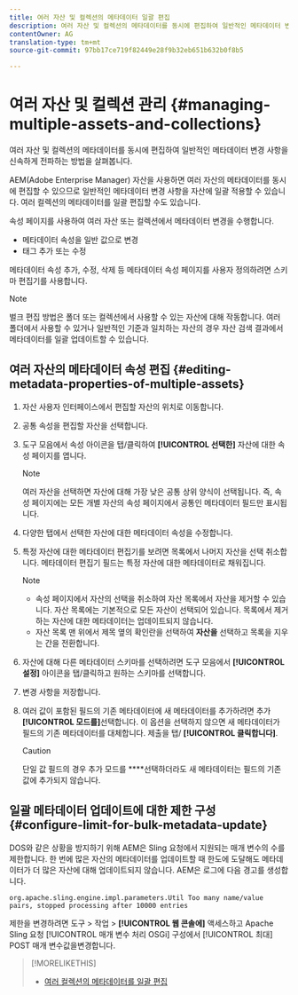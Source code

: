 ```yaml
---
title: 여러 자산 및 컬렉션의 메타데이터 일괄 편집
description: 여러 자산 및 컬렉션의 메타데이터를 동시에 편집하여 일반적인 메타데이터 변경 사항을 신속하게 전파하는 방법을 살펴봅니다.
contentOwner: AG
translation-type: tm+mt
source-git-commit: 97bb17ce719f82449e28f9b32eb651b632b0f8b5

---
```



# 여러 자산 및 컬렉션 관리 {#managing-multiple-assets-and-collections}

여러 자산 및 컬렉션의 메타데이터를 동시에 편집하여 일반적인 메타데이터 변경 사항을 신속하게 전파하는 방법을 살펴봅니다.

AEM(Adobe Enterprise Manager) 자산을 사용하면 여러 자산의 메타데이터를 동시에 편집할 수 있으므로 일반적인 메타데이터 변경 사항을 자산에 일괄 적용할 수 있습니다. 여러 컬렉션의 메타데이터를 일괄 편집할 수도 있습니다.

속성 페이지를 사용하여 여러 자산 또는 컬렉션에서 메타데이터 변경을 수행합니다.

* 메타데이터 속성을 일반 값으로 변경
* 태그 추가 또는 수정

메타데이터 속성 추가, 수정, 삭제 등 메타데이터 속성 페이지를 사용자 정의하려면 스키마 편집기를 사용합니다.

>[!NOTE]
>
>벌크 편집 방법은 폴더 또는 컬렉션에서 사용할 수 있는 자산에 대해 작동합니다. 여러 폴더에서 사용할 수 있거나 일반적인 기준과 일치하는 자산의 경우 자산 검색 결과에서 메타데이터를 일괄 업데이트할 수 있습니다.

## 여러 자산의 메타데이터 속성 편집 {#editing-metadata-properties-of-multiple-assets}

1. 자산 사용자 인터페이스에서 편집할 자산의 위치로 이동합니다.
1. 공통 속성을 편집할 자산을 선택합니다.
1. 도구 모음에서 속성 아이콘을 탭/클릭하여 **[!UICONTROL 선택한]** 자산에 대한 속성 페이지를 엽니다.

   >[!NOTE]
   >
   >여러 자산을 선택하면 자산에 대해 가장 낮은 공통 상위 양식이 선택됩니다. 즉, 속성 페이지에는 모든 개별 자산의 속성 페이지에서 공통인 메타데이터 필드만 표시됩니다.

1. 다양한 탭에서 선택한 자산에 대한 메타데이터 속성을 수정합니다.
1. 특정 자산에 대한 메타데이터 편집기를 보려면 목록에서 나머지 자산을 선택 취소합니다. 메타데이터 편집기 필드는 특정 자산에 대한 메타데이터로 채워집니다.

   >[!NOTE]
   >
   >* 속성 페이지에서 자산의 선택을 취소하여 자산 목록에서 자산을 제거할 수 있습니다. 자산 목록에는 기본적으로 모든 자산이 선택되어 있습니다. 목록에서 제거하는 자산에 대한 메타데이터는 업데이트되지 않습니다.
   >* 자산 목록 맨 위에서 제목 옆의 확인란을 선택하여 **자산을** 선택하고 목록을 지우는 간을 전환합니다.


1. 자산에 대해 다른 메타데이터 스키마를 선택하려면 도구 모음에서 **[!UICONTROL 설정]** 아이콘을 탭/클릭하고 원하는 스키마를 선택합니다.
1. 변경 사항을 저장합니다.
1. 여러 값이 포함된 필드의 기존 메타데이터에 새 메타데이터를 추가하려면 추가 **[!UICONTROL 모드를]**&#x200B;선택합니다. 이 옵션을 선택하지 않으면 새 메타데이터가 필드의 기존 메타데이터를 대체합니다. 제출을 탭/ **[!UICONTROL 클릭합니다]**.

   >[!CAUTION]
   >
   >단일 값 필드의 경우 추가 모드를 ****&#x200B;선택하더라도 새 메타데이터는 필드의 기존 값에 추가되지 않습니다.

## 일괄 메타데이터 업데이트에 대한 제한 구성 {#configure-limit-for-bulk-metadata-update}

DOS와 같은 상황을 방지하기 위해 AEM은 Sling 요청에서 지원되는 매개 변수의 수를 제한합니다. 한 번에 많은 자산의 메타데이터를 업데이트할 때 한도에 도달해도 메타데이터가 더 많은 자산에 대해 업데이트되지 않습니다. AEM은 로그에 다음 경고를 생성합니다.

`org.apache.sling.engine.impl.parameters.Util Too many name/value pairs, stopped processing after 10000 entries`

제한을 변경하려면 도구 > 작업 > **[!UICONTROL 웹 콘솔에]** 액세스하고 Apache Sling 요청 [!UICONTROL 매개 변수 처리 OSGi] 구성에서 [!UICONTROL 최대] POST 매개 변수값을변경합니다.

>[!MORELIKETHIS]
>
>* [여러 컬렉션의 메타데이터를 일괄 편집](managing-collections-touch-ui.md#editing-collection-metadata-in-bulk)